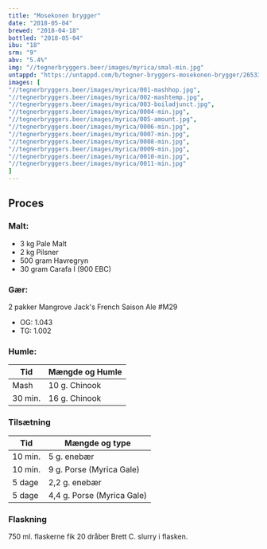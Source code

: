 ```yaml
---
title: "Mosekonen brygger"
date: "2018-05-04"
brewed: "2018-04-18"
bottled: "2018-05-04"
ibu: "18"
srm: "9"
abv: "5.4%"
img: "//tegnerbryggers.beer/images/myrica/smal-min.jpg"
untappd: "https://untappd.com/b/tegner-bryggers-mosekonen-brygger/2653398"
images: [
"//tegnerbryggers.beer/images/myrica/001-mashhop.jpg",
"//tegnerbryggers.beer/images/myrica/002-mashtemp.jpg",
"//tegnerbryggers.beer/images/myrica/003-boiladjunct.jpg",
"//tegnerbryggers.beer/images/myrica/0004-min.jpg",
"//tegnerbryggers.beer/images/myrica/005-amount.jpg",
"//tegnerbryggers.beer/images/myrica/0006-min.jpg",
"//tegnerbryggers.beer/images/myrica/0007-min.jpg",
"//tegnerbryggers.beer/images/myrica/0008-min.jpg",
"//tegnerbryggers.beer/images/myrica/0009-min.jpg",
"//tegnerbryggers.beer/images/myrica/0010-min.jpg",
"//tegnerbryggers.beer/images/myrica/0011-min.jpg"
]
---
```


## Proces

### Malt:

* 3 kg Pale Malt
* 2 kg Pilsner
* 500 gram Havregryn
* 30 gram Carafa I (900 EBC)

### Gær:

2 pakker Mangrove Jack's French Saison Ale #M29

* OG: 1.043
* TG: 1.002

### Humle:

| Tid     | Mængde og Humle |
| ------- | --------------- |
| Mash    | 10 g. Chinook   |
| 30 min. | 16 g. Chinook   |

### Tilsætning

| Tid     | Mængde og type             |
| ------- | -------------------------- |
| 10 min. | 5 g. enebær                |
| 10 min. | 9 g. Porse (Myrica Gale)   |
| 5 dage  | 2,2 g. enebær              |
| 5 dage  | 4,4 g. Porse (Myrica Gale) |

### Flaskning

750 ml. flaskerne fik 20 dråber Brett C. slurry i flasken.
